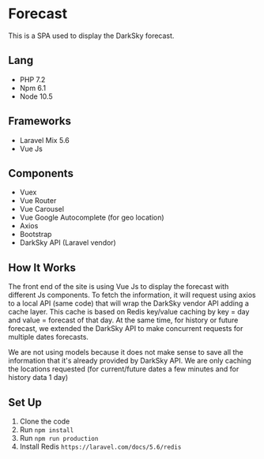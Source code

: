 # Forecast
This is a SPA used to display the DarkSky forecast.

## Lang
- PHP 7.2
- Npm 6.1
- Node 10.5

## Frameworks
- Laravel Mix 5.6
- Vue Js

## Components
- Vuex
- Vue Router
- Vue Carousel
- Vue Google Autocomplete (for geo location)
- Axios
- Bootstrap
- DarkSky API (Laravel vendor)

## How It Works
The front end of the site is using Vue Js to display 
the forecast with different Js components. 
To fetch the information, it will request using 
axios to a local API (same code) that will wrap the 
DarkSky vendor API adding a cache layer. This 
cache is based on Redis key/value caching by key = day 
and value = forecast of that day.
At the same time, for history or future forecast, we 
extended the DarkSky API to make concurrent requests 
for multiple dates forecasts.

We are not using models because it does not make 
sense to save all the information that it's 
already provided by DarkSky API. We are only caching the
locations requested (for current/future dates a few 
minutes and for history data 1 day)

## Set Up
1. Clone the code
2. Run `npm install`
3. Run `npm run production`
4. Install Redis `https://laravel.com/docs/5.6/redis`

  